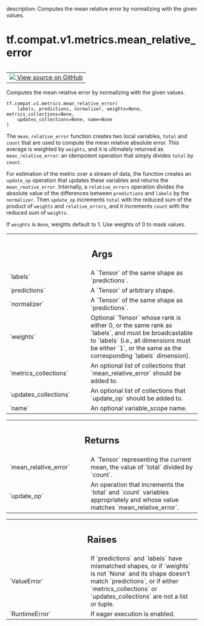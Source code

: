 description: Computes the mean relative error by normalizing with the given values.

<div itemscope itemtype="http://developers.google.com/ReferenceObject">
<meta itemprop="name" content="tf.compat.v1.metrics.mean_relative_error" />
<meta itemprop="path" content="Stable" />
</div>

# tf.compat.v1.metrics.mean_relative_error

<!-- Insert buttons and diff -->

<table class="tfo-notebook-buttons tfo-api nocontent" align="left">
<td>
  <a target="_blank" href="https://github.com/tensorflow/tensorflow/blob/r2.2/tensorflow/python/ops/metrics_impl.py#L1205-L1271">
    <img src="https://www.tensorflow.org/images/GitHub-Mark-32px.png" />
    View source on GitHub
  </a>
</td>
</table>



Computes the mean relative error by normalizing with the given values.

<pre class="devsite-click-to-copy prettyprint lang-py tfo-signature-link">
<code>tf.compat.v1.metrics.mean_relative_error(
    labels, predictions, normalizer, weights=None, metrics_collections=None,
    updates_collections=None, name=None
)
</code></pre>



<!-- Placeholder for "Used in" -->

The `mean_relative_error` function creates two local variables,
`total` and `count` that are used to compute the mean relative absolute error.
This average is weighted by `weights`, and it is ultimately returned as
`mean_relative_error`: an idempotent operation that simply divides `total` by
`count`.

For estimation of the metric over a stream of data, the function creates an
`update_op` operation that updates these variables and returns the
`mean_reative_error`. Internally, a `relative_errors` operation divides the
absolute value of the differences between `predictions` and `labels` by the
`normalizer`. Then `update_op` increments `total` with the reduced sum of the
product of `weights` and `relative_errors`, and it increments `count` with the
reduced sum of `weights`.

If `weights` is `None`, weights default to 1. Use weights of 0 to mask values.

<!-- Tabular view -->
 <table class="responsive fixed orange">
<colgroup><col width="214px"><col></colgroup>
<tr><th colspan="2"><h2 class="add-link">Args</h2></th></tr>

<tr>
<td>
`labels`
</td>
<td>
A `Tensor` of the same shape as `predictions`.
</td>
</tr><tr>
<td>
`predictions`
</td>
<td>
A `Tensor` of arbitrary shape.
</td>
</tr><tr>
<td>
`normalizer`
</td>
<td>
A `Tensor` of the same shape as `predictions`.
</td>
</tr><tr>
<td>
`weights`
</td>
<td>
Optional `Tensor` whose rank is either 0, or the same rank as
`labels`, and must be broadcastable to `labels` (i.e., all dimensions must
be either `1`, or the same as the corresponding `labels` dimension).
</td>
</tr><tr>
<td>
`metrics_collections`
</td>
<td>
An optional list of collections that
`mean_relative_error` should be added to.
</td>
</tr><tr>
<td>
`updates_collections`
</td>
<td>
An optional list of collections that `update_op` should
be added to.
</td>
</tr><tr>
<td>
`name`
</td>
<td>
An optional variable_scope name.
</td>
</tr>
</table>



<!-- Tabular view -->
 <table class="responsive fixed orange">
<colgroup><col width="214px"><col></colgroup>
<tr><th colspan="2"><h2 class="add-link">Returns</h2></th></tr>

<tr>
<td>
`mean_relative_error`
</td>
<td>
A `Tensor` representing the current mean, the value of
`total` divided by `count`.
</td>
</tr><tr>
<td>
`update_op`
</td>
<td>
An operation that increments the `total` and `count` variables
appropriately and whose value matches `mean_relative_error`.
</td>
</tr>
</table>



<!-- Tabular view -->
 <table class="responsive fixed orange">
<colgroup><col width="214px"><col></colgroup>
<tr><th colspan="2"><h2 class="add-link">Raises</h2></th></tr>

<tr>
<td>
`ValueError`
</td>
<td>
If `predictions` and `labels` have mismatched shapes, or if
`weights` is not `None` and its shape doesn't match `predictions`, or if
either `metrics_collections` or `updates_collections` are not a list or
tuple.
</td>
</tr><tr>
<td>
`RuntimeError`
</td>
<td>
If eager execution is enabled.
</td>
</tr>
</table>

